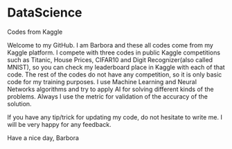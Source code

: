 # DataScience
Codes from Kaggle

Welcome to my GitHub. I am Barbora and these all codes come from my Kaggle platform. I compete with three codes in public Kaggle competitions such as Titanic, House Prices, CIFAR10 and Digit Recognizer(also called MNIST), so you can check my leaderboard place in Kaggle with each of that code. The rest of the codes do not have any competition, so it is only basic code for my training purposes. I use Machine Learning and Neural Networks algorithms and try to apply AI for solving different kinds of the problems. Always I use the metric for validation of the accuracy of the solution.

If you have any tip/trick for updating my code, do not hesitate to write me. I will be very happy for any feedback.

Have a nice day,
Barbora
